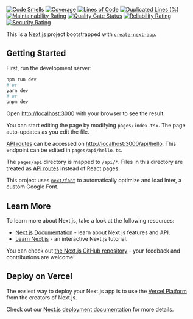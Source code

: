 [![Code Smells](https://sonarcloud.io/api/project_badges/measure?project=jbwittner_bankwiz_front&metric=code_smells)](https://sonarcloud.io/summary/new_code?id=jbwittner_bankwiz_front) [![Coverage](https://sonarcloud.io/api/project_badges/measure?project=jbwittner_bankwiz_front&metric=coverage)](https://sonarcloud.io/summary/new_code?id=jbwittner_bankwiz_front) [![Lines of Code](https://sonarcloud.io/api/project_badges/measure?project=jbwittner_bankwiz_front&metric=ncloc)](https://sonarcloud.io/summary/new_code?id=jbwittner_bankwiz_front) [![Duplicated Lines (%)](https://sonarcloud.io/api/project_badges/measure?project=jbwittner_bankwiz_front&metric=duplicated_lines_density)](https://sonarcloud.io/summary/new_code?id=jbwittner_bankwiz_front) [![Maintainability Rating](https://sonarcloud.io/api/project_badges/measure?project=jbwittner_bankwiz_front&metric=sqale_rating)](https://sonarcloud.io/summary/new_code?id=jbwittner_bankwiz_front) [![Quality Gate Status](https://sonarcloud.io/api/project_badges/measure?project=jbwittner_bankwiz_front&metric=alert_status)](https://sonarcloud.io/summary/new_code?id=jbwittner_bankwiz_front) [![Reliability Rating](https://sonarcloud.io/api/project_badges/measure?project=jbwittner_bankwiz_front&metric=reliability_rating)](https://sonarcloud.io/summary/new_code?id=jbwittner_bankwiz_front) [![Security Rating](https://sonarcloud.io/api/project_badges/measure?project=jbwittner_bankwiz_front&metric=security_rating)](https://sonarcloud.io/summary/new_code?id=jbwittner_bankwiz_front)

This is a [Next.js](https://nextjs.org/) project bootstrapped with [`create-next-app`](https://github.com/vercel/next.js/tree/canary/packages/create-next-app).

## Getting Started

First, run the development server:

```bash
npm run dev
# or
yarn dev
# or
pnpm dev
```

Open [http://localhost:3000](http://localhost:3000) with your browser to see the result.

You can start editing the page by modifying `pages/index.tsx`. The page auto-updates as you edit the file.

[API routes](https://nextjs.org/docs/api-routes/introduction) can be accessed on [http://localhost:3000/api/hello](http://localhost:3000/api/hello). This endpoint can be edited in `pages/api/hello.ts`.

The `pages/api` directory is mapped to `/api/*`. Files in this directory are treated as [API routes](https://nextjs.org/docs/api-routes/introduction) instead of React pages.

This project uses [`next/font`](https://nextjs.org/docs/basic-features/font-optimization) to automatically optimize and load Inter, a custom Google Font.

## Learn More

To learn more about Next.js, take a look at the following resources:

- [Next.js Documentation](https://nextjs.org/docs) - learn about Next.js features and API.
- [Learn Next.js](https://nextjs.org/learn) - an interactive Next.js tutorial.

You can check out [the Next.js GitHub repository](https://github.com/vercel/next.js/) - your feedback and contributions are welcome!

## Deploy on Vercel

The easiest way to deploy your Next.js app is to use the [Vercel Platform](https://vercel.com/new?utm_medium=default-template&filter=next.js&utm_source=create-next-app&utm_campaign=create-next-app-readme) from the creators of Next.js.

Check out our [Next.js deployment documentation](https://nextjs.org/docs/deployment) for more details.
